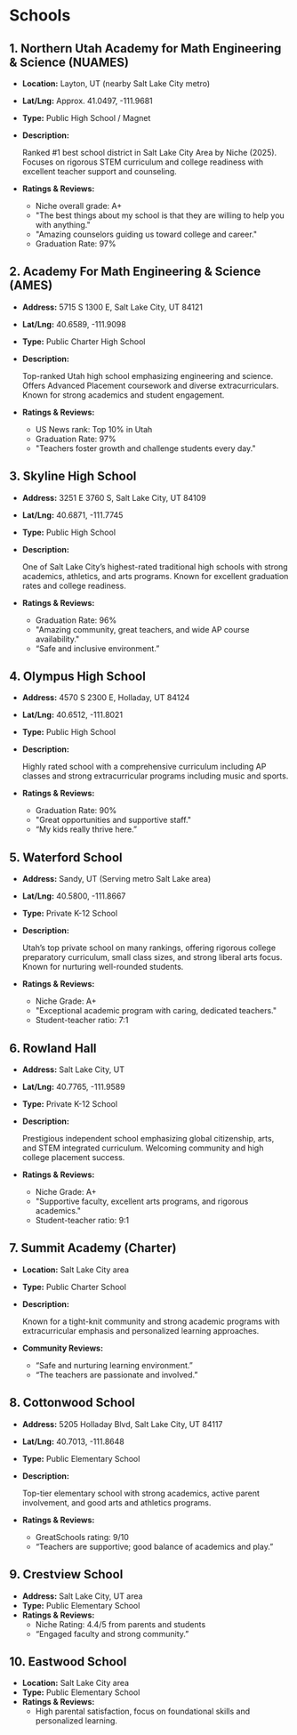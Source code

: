 # Schools

## 1. Northern Utah Academy for Math Engineering & Science (NUAMES)

- **Location:** Layton, UT (nearby Salt Lake City metro)
- **Lat/Lng:** Approx. 41.0497, -111.9681
- **Type:** Public High School / Magnet
- **Description:**
    
    Ranked #1 best school district in Salt Lake City Area by Niche (2025). Focuses on rigorous STEM curriculum and college readiness with excellent teacher support and counseling.
    
- **Ratings & Reviews:**
    - Niche overall grade: A+
    - "The best things about my school is that they are willing to help you with anything."
    - "Amazing counselors guiding us toward college and career."
    - Graduation Rate: 97%

## 2. Academy For Math Engineering & Science (AMES)

- **Address:** 5715 S 1300 E, Salt Lake City, UT 84121
- **Lat/Lng:** 40.6589, -111.9098
- **Type:** Public Charter High School
- **Description:**
    
    Top-ranked Utah high school emphasizing engineering and science. Offers Advanced Placement coursework and diverse extracurriculars. Known for strong academics and student engagement.
    
- **Ratings & Reviews:**
    - US News rank: Top 10% in Utah
    - Graduation Rate: 97%
    - "Teachers foster growth and challenge students every day."

## 3. Skyline High School

- **Address:** 3251 E 3760 S, Salt Lake City, UT 84109
- **Lat/Lng:** 40.6871, -111.7745
- **Type:** Public High School
- **Description:**
    
    One of Salt Lake City’s highest-rated traditional high schools with strong academics, athletics, and arts programs. Known for excellent graduation rates and college readiness.
    
- **Ratings & Reviews:**
    - Graduation Rate: 96%
    - "Amazing community, great teachers, and wide AP course availability."
    - “Safe and inclusive environment.”

## 4. Olympus High School

- **Address:** 4570 S 2300 E, Holladay, UT 84124
- **Lat/Lng:** 40.6512, -111.8021
- **Type:** Public High School
- **Description:**
    
    Highly rated school with a comprehensive curriculum including AP classes and strong extracurricular programs including music and sports.
    
- **Ratings & Reviews:**
    - Graduation Rate: 90%
    - "Great opportunities and supportive staff."
    - “My kids really thrive here.”

## 5. Waterford School

- **Address:** Sandy, UT (Serving metro Salt Lake area)
- **Lat/Lng:** 40.5800, -111.8667
- **Type:** Private K-12 School
- **Description:**
    
    Utah’s top private school on many rankings, offering rigorous college preparatory curriculum, small class sizes, and strong liberal arts focus. Known for nurturing well-rounded students.
    
- **Ratings & Reviews:**
    - Niche Grade: A+
    - "Exceptional academic program with caring, dedicated teachers."
    - Student-teacher ratio: 7:1

## 6. Rowland Hall

- **Address:** Salt Lake City, UT
- **Lat/Lng:** 40.7765, -111.9589
- **Type:** Private K-12 School
- **Description:**
    
    Prestigious independent school emphasizing global citizenship, arts, and STEM integrated curriculum. Welcoming community and high college placement success.
    
- **Ratings & Reviews:**
    - Niche Grade: A+
    - "Supportive faculty, excellent arts programs, and rigorous academics."
    - Student-teacher ratio: 9:1

## 7. Summit Academy (Charter)

- **Location:** Salt Lake City area
- **Type:** Public Charter School
- **Description:**
    
    Known for a tight-knit community and strong academic programs with extracurricular emphasis and personalized learning approaches.
    
- **Community Reviews:**
    - “Safe and nurturing learning environment.”
    - “The teachers are passionate and involved.”

## 8. Cottonwood School

- **Address:** 5205 Holladay Blvd, Salt Lake City, UT 84117
- **Lat/Lng:** 40.7013, -111.8648
- **Type:** Public Elementary School
- **Description:**
    
    Top-tier elementary school with strong academics, active parent involvement, and good arts and athletics programs.
    
- **Ratings & Reviews:**
    - GreatSchools rating: 9/10
    - “Teachers are supportive; good balance of academics and play.”

## 9. Crestview School

- **Address:** Salt Lake City, UT area
- **Type:** Public Elementary School
- **Ratings & Reviews:**
    - Niche Rating: 4.4/5 from parents and students
    - “Engaged faculty and strong community.”

## 10. Eastwood School

- **Location:** Salt Lake City area
- **Type:** Public Elementary School
- **Ratings & Reviews:**
    - High parental satisfaction, focus on foundational skills and personalized learning.